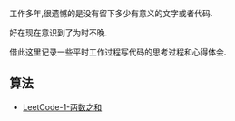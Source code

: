 工作多年,很遗憾的是没有留下多少有意义的文字或者代码.

好在现在意识到了为时不晚.

借此这里记录一些平时工作过程写代码的思考过程和心得体会.

## 算法
- [LeetCode-1-两数之和](coding/src/main/java/com/roadmap/algorithm/TwoSum1.java)
